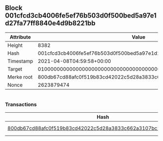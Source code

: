 ## Block 001cfcd3cb4006fe5ef76b503d0f500bed5a97e1d27fa77ff8840e4d9b8221bb

Attribute | Value
--- | ---
Height | 8382
Hash | 001cfcd3cb4006fe5ef76b503d0f500bed5a97e1d27fa77ff8840e4d9b8221bb
Timestamp | 2021-04-08T04:59:58+00:00
Target | 0100000000000000000000000000000000000000000000000000000000000000
Merke root | 800db67cd88afc0f519b83cd42022c5d28a3833c662a3107bc15febbde565dd8
Nonce | 2623879474

```

```

### Transactions

Hash | Amount
--- | ---
[800db67cd88afc0f519b83cd42022c5d28a3833c662a3107bc15febbde565dd8](800db67cd88afc0f519b83cd42022c5d28a3833c662a3107bc15febbde565dd8.md) | 10.00000000 SKEPTI 
